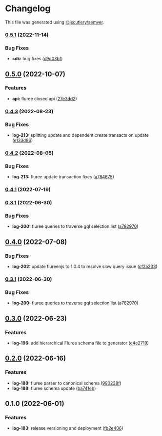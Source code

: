 # Changelog

This file was generated using [@jscutlery/semver](https://github.com/jscutlery/semver).

### [0.5.1](https://github.com/ikigai-github/logosphere/compare/fluree-0.5.0...fluree-0.5.1) (2022-11-14)

### Bug Fixes

- **sdk:** bug fixes ([c9d03bf](https://github.com/ikigai-github/logosphere/commit/c9d03bfbdffc2b4440102fa643ba1c5bd5580915))

## [0.5.0](https://github.com/ikigai-github/logosphere/compare/fluree-0.4.3...fluree-0.5.0) (2022-10-07)

### Features

- **api:** fluree closed api ([27e3dd2](https://github.com/ikigai-github/logosphere/commit/27e3dd2507c3e775eb97a81416f8dca30f7a60e9))

### [0.4.3](https://github.com/ikigai-github/logosphere/compare/fluree-0.4.2...fluree-0.4.3) (2022-08-23)

### Bug Fixes

- **log-213:** splitting update and dependent create transacts on update ([e133d86](https://github.com/ikigai-github/logosphere/commit/e133d8621b74cab0ee307ef4df7398685c5b12f5))

### [0.4.2](https://github.com/ikigai-github/logosphere/compare/fluree-0.4.1...fluree-0.4.2) (2022-08-05)

### Bug Fixes

- **log-213:** fluree update transaction fixes ([a784675](https://github.com/ikigai-github/logosphere/commit/a784675c8b90f588def4898b95c30cd485ad7630))

### [0.4.1](https://github.com/ikigai-github/logosphere/compare/fluree-0.4.0...fluree-0.4.1) (2022-07-19)

### [0.3.1](https://github.com/ikigai-github/logosphere/compare/fluree-0.3.0...fluree-0.3.1) (2022-06-30)

### Bug Fixes

- **log-200:** fluree queries to traverse gql selection list ([a782970](https://github.com/ikigai-github/logosphere/commit/a7829709ebfa6a01c4766120426ee2de26fcf655))

## [0.4.0](https://github.com/ikigai-github/logosphere/compare/fluree-0.3.0...fluree-0.4.0) (2022-07-08)

### Bug Fixes

- **log-202:** update flureenjs to 1.0.4 to resolve slow query issue ([cf2a233](https://github.com/ikigai-github/logosphere/commit/cf2a2333045a7c2750b8e0e2cd893772c8ee78fd))

### [0.3.1](https://github.com/ikigai-github/logosphere/compare/fluree-0.3.0...fluree-0.3.1) (2022-06-30)

### Bug Fixes

- **log-200:** fluree queries to traverse gql selection list ([a782970](https://github.com/ikigai-github/logosphere/commit/a7829709ebfa6a01c4766120426ee2de26fcf655))

## [0.3.0](https://github.com/ikigai-github/logosphere/compare/fluree-0.2.0...fluree-0.3.0) (2022-06-23)

### Features

- **log-196:** add hierarchical Fluree schema file to generator ([e4e2719](https://github.com/ikigai-github/logosphere/commit/e4e2719d0dfeb6019bfb7497463976cac02efe63))

## [0.2.0](https://github.com/ikigai-github/logosphere/compare/fluree-0.1.0...fluree-0.2.0) (2022-06-16)

### Features

- **log-188:** fluree parser to canonical schema ([990238f](https://github.com/ikigai-github/logosphere/commit/990238f375ef7ec4ade88c72bb3519d140d8578d))
- **log-188:** fluree schema update ([ba741eb](https://github.com/ikigai-github/logosphere/commit/ba741eb43e48576ab294d89dad63389d35b8dc42))

## 0.1.0 (2022-06-01)

### Features

- **log-183:** release versioning and deployment ([fb2e406](https://github.com/ikigai-github/logosphere/commit/fb2e4060161d0069c13ac8508982c36b3a7bbabb))
